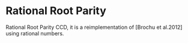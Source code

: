 # Rational Root Parity
Rational Root Parity CCD, it is a reimplementation of [Brochu et al.2012] using rational numbers.
